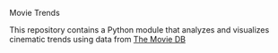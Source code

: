 Movie Trends

This repository contains a Python module that analyzes and visualizes cinematic trends using data from [The Movie DB](https://www.themoviedb.org/)